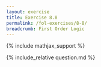 ```yaml
---
layout: exercise
title: Exercise 8.8
permalink: /fol-exercises/8-8/
breadcrumb: First Order Logic
---
```


{% include mathjax_support %}

<div><i class="arrow-up" data-chapter="fol-exercises" data-exercise="ex_8" data-rating="0"></i></div>
{% include_relative question.md %}
